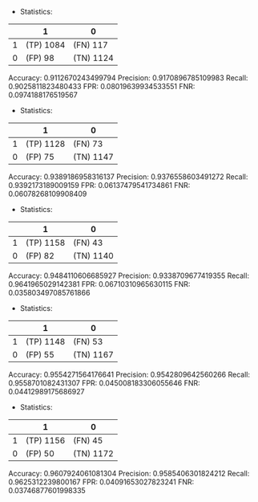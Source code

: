* Statistics: 

|          |    1     |    0     |
|----------|----------|----------|
|    1     |(TP) 1084 | (FN) 117 |
|    0     | (FP) 98  |(TN) 1124 |
Accuracy: 0.9112670243499794
Precision: 0.9170896785109983
Recall: 0.9025811823480433
FPR: 0.08019639934533551
FNR: 0.0974188176519567
* Statistics: 

|          |    1     |    0     |
|----------|----------|----------|
|    1     |(TP) 1128 | (FN) 73  |
|    0     | (FP) 75  |(TN) 1147 |
Accuracy: 0.9389186958316137
Precision: 0.9376558603491272
Recall: 0.9392173189009159
FPR: 0.06137479541734861
FNR: 0.06078268109908409
* Statistics: 

|          |    1     |    0     |
|----------|----------|----------|
|    1     |(TP) 1158 | (FN) 43  |
|    0     | (FP) 82  |(TN) 1140 |
Accuracy: 0.9484110606685927
Precision: 0.9338709677419355
Recall: 0.9641965029142381
FPR: 0.06710310965630115
FNR: 0.035803497085761866
* Statistics: 

|          |    1     |    0     |
|----------|----------|----------|
|    1     |(TP) 1148 | (FN) 53  |
|    0     | (FP) 55  |(TN) 1167 |
Accuracy: 0.9554271564176641
Precision: 0.9542809642560266
Recall: 0.9558701082431307
FPR: 0.045008183306055646
FNR: 0.04412989175686927
* Statistics: 

|          |    1     |    0     |
|----------|----------|----------|
|    1     |(TP) 1156 | (FN) 45  |
|    0     | (FP) 50  |(TN) 1172 |
Accuracy: 0.9607924061081304
Precision: 0.9585406301824212
Recall: 0.9625312239800167
FPR: 0.04091653027823241
FNR: 0.03746877601998335